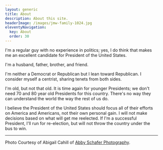 ```yaml
---
layout: generic
title: About
description: About this site.
headerImage: /images/jmw-family-1024.jpg
eleventyNavigation:
  key: About
  order: 30
---
```


I'm a regular guy with no experience in politics; yes, I do think that makes me an excellent candidate for President of the United States.

I'm a husband, father, brother, and friend.

I'm neither a Democrat or Republican but I lean toward Republican. I consider myself a centrist, sharing tenets from both sides.

I'm old, but not that old. It is time again for younger Presidents; we don't need 70 and 80 year old Presidents for this country. There's no way they can understand the world the way the rest of us do.

I believe the President of the United States should focus all of their efforts on America and Americans, not their own personal gain. I will not make decisions based on what will get me reelected. If I'm a successful President, I'll run for re-election, but will not throw the country under the bus to win.

<hr />

<p>Photo Courtesy of Abigail Cahill of <a href="https://www.abbyschaferphotography.com/" target="_blank">Abby Schafer Photography</a>.</p>